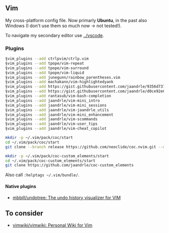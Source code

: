 ## Vim
My cross-platform config file. Now primarly **Ubuntu**, in the past also Windows (I don't use them so much now → not tested!).

To navigate my secondary editor use [../vscode](../vscode).

### Plugins
```bash
§vim_plugins --add ctrlpvim/ctrlp.vim
§vim_plugins --add tpope/vim-repeat
§vim_plugins --add tpope/vim-surround
§vim_plugins --add tpope/vim-liquid
§vim_plugins --add junegunn/rainbow_parentheses.vim
§vim_plugins --add machakann/vim-highlightedyank
§vim_plugins --add https://gist.githubusercontent.com/jaandrle/9356d737ef5dfda2efbe50248d32cb78/raw/7f73e223b93d9cb889eecc77850604ebe7e102a3/cwordhi.vim
§vim_plugins --add https://gist.githubusercontent.com/jaandrle/d0ce92e67d03dd8da4b7b932b379b879/raw/b47b1260759d32823890c39df31909f386cc3f6c/vifm.vim
§vim_plugins --add rantasub/vim-bash-completion
§vim_plugins --add jaandrle/vim-mini_intro
§vim_plugins --add jaandrle/vim-mini_sessions
§vim_plugins --add jaandrle/vim-jaandrle_utils
§vim_plugins --add jaandrle/vim-mini_enhancement
§vim_plugins --add jaandrle/vim-scommands
§vim_plugins --add jaandrle/vim-user_tips
§vim_plugins --add jaandrle/vim-cheat_copilot

mkdir -p ~/.vim/pack/coc/start
cd ~/.vim/pack/coc/start
git clone --branch release https://github.com/neoclide/coc.nvim.git --depth=1

mkdir -p ~/.vim/pack/coc-custom_elements/start
cd ~/.vim/pack/coc-custom_elements/start
git clone https://github.com/jaandrle/coc-custom_elements
```
Also call `:helptags ~/.vim/bundle/`.

#### Native plugins
- [mbbill/undotree: The undo history visualizer for VIM](https://github.com/mbbill/undotree)

## To consider
- [vimwiki/vimwiki: Personal Wiki for Vim](https://github.com/vimwiki/vimwiki)
